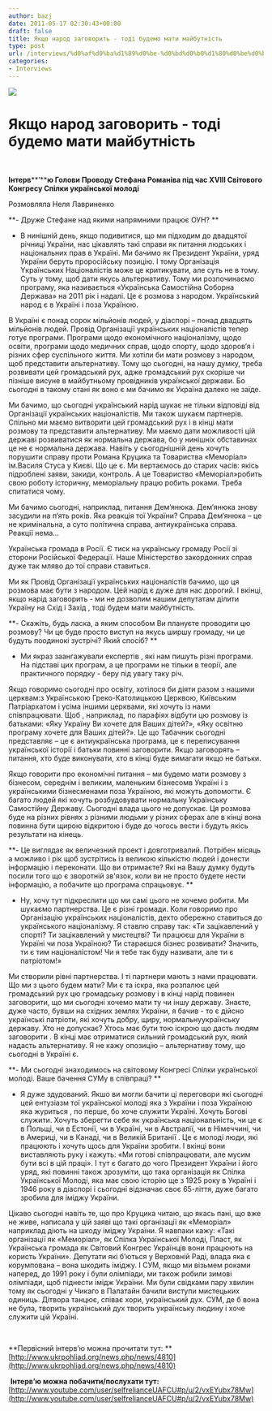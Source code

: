 ```yaml
---
author: bazj
date: 2011-05-17 02:30:43+00:00
draft: false
title: Якщо народ заговорить - тоді будемо мати майбутність
type: post
url: /interviews/%d0%af%d0%ba%d1%89%d0%be-%d0%bd%d0%b0%d1%80%d0%be%d0%b4-%d0%b7%d0%b0%d0%b3%d0%be%d0%b2%d0%be%d1%80%d0%b8%d1%82%d1%8c-%d1%82%d0%be%d0%b4%d1%96-%d0%b1%d1%83%d0%b4%d0%b5%d0%bc%d0%be-%d0%bc%d0%b0%d1%82/
categories:
- Interviews
---
```


[![](http://www.ozeukes.com/wp-content/uploads/2011/05/SRomaniv_Thumb.jpg)
](http://www.ozeukes.com/wp-content/uploads/2011/05/SRomaniv_Thumb.jpg)


# Якщо народ заговорить - тоді будемо мати майбутність


 

**Інтерв****’****ю Голови Проводу Стефана Романіва під час XVIII Світового Конгресу Спілки української молоді**

Розмовляла Неля Лавриненко 

**- Друже Стефане над якими напрямними працює ОУН? **

- В нинішній день, якщо подивитися, що ми підходим до двадцятої річниці України, нас цікавлять такі справи як питання людських і національних прав в Україні. Ми бачимо як Президент України, уряд України беруть проросійську позицію. І тому Організація Yкраїнських Націоналістів може це критикувати, але суть не в тому. Суть у тому, щоб дати якусь альтернативу. Тому ми розпочинаємо програму, яка називається «Українська Самостійна Соборна Держава» на 2011 рік і надалі. Це є розмова з народом. Український народ є в Україні і поза Україною.

В Україні є понад сорок мільйонів людей, у діаспорі – понад двадцять мільйонів людей. Провід Організації українських націоналістів тепер готує програми. Програми щодо економічного націоналізму, щодо освіти, програми щодо медичних справ, щодо спорту, щодо здоров‘я і різних сфер суспільного життя. Ми хотіли би мати розмову з народом, щоб представити альтернативу. Тому що сьогодні, на нашу думку, треба розвивати цей громадський рух, адже громадський рух скоріше чи пізніше висуне в майбутньому провідників української держави. Бо сьогодні в такому стані як воно є ми бачимо як Україна далеко не заїде.

Ми бачимо, що сьогодні український нарід шукає не тільки відповіді від Організації українських націоналістів. Ми також шукаєм партнерів. Спільно ми маємо витворити цей громадський рух і в кінці мати розмову та представити альтернативу. Ми маємо дати можливості цій державі розвиватися як нормальна держава, бо у нинішніх обставинах це не є нормальна держава. Навіть у сьогоднішній день хочуть порушити справу проти Романа Круцика та Товариства «Меморіал» ім.Василя Стуса у Києві. Що це є. Ми вертаємось до старих часів: якісь підроблені заяви, закиди, контроль. А це Товариство «Меморіал»робить свою роботу історичну, меморіальну працю робить роками. Треба спитатися чому.

Ми бачимо сьогодні, наприклад, питання Дем‘янюка. Дем‘янюка знову засудили на п‘ять років. Яка реакція тої України? Справа Дем‘янюка – це не кримінальна, а суто політична справа, антиукраїнська справа. Реакції нема…

Українська громада в Росії. Є тиск на українську громаду Росії зі сторони Російської Федерації. Наше Міністерство закордонних справ дуже так мляво до тої справи ставиться.

Ми як Провід Організації українських націоналістів бачимо, що ця розмова має бути з народом. Цей нарід є дуже для нас дорогий. І вкінці, якщо нарід заговорить - ми не дозволим нашим депутатам ділити Україну на Схід і Захід , тоді будем мати майбутність.

**- Скажіть, будь ласка, а яким способом Ви плануєте проводити цю розмову? Чи це буде просто виступ на якусь ширшу громаду, чи це будуть поодинокі зустрічі? Який спосіб? **

- Ми якраз заангажували експертів , які нам пишуть різні програми. На підставі цих програм, а це програми не тільки в теорії, але практичного порядку - беру під увагу таку річ.

Якщо говоримо сьогодні про освіту, хотілося би діяти разом з нашими церквам:з Українською Греко-Католицькою Церквою, Київським Патріархатом і усіма іншими церквами, які хочуть із нами співпрацювати. Щоб , наприклад, по парафіях відбути цю розмову із батьками: «Яку Україну Ви хочете для Ваших дітей?», «Яку освітню програму хочете для Ваших дітей?». Це що Табачник сьогодні представляє – це є антиукраїнська програма, це є переписування української історії і батьки повинні заговорити. Якщо заговорять – питання, хто буде виконувати, хто в кінці буде вимагати якщо не батьки.

Якщо говорити про економічні питання – ми будемо мати розмову з бізнесом, середнім і великим, маленьким бізнесомв Україні і з українськими бізнесменами поза Україною, які можуть допомогти. Є багато людей які хочуть розбудовувати нормальну Українську Самостійну Державу. Сьогодні влада цього не допускає. Ця розмова буде на різних рівнях з різними людьми у різних сферах але в кінці вона повинна бути щирою відкритою і буде до чогось вести і будуть якісь результати на кінець.

**- Це виглядає як величезний проект і довготривалий. Потрібен місяць а можливо і рік щоб зустрітись із великою кількістю людей і донести інформацію і переконати. Що ви отримаєте? Які на Вашу думку будуть посили того що є зворотній зв'язок, коли ви не просто будете нести інформацію, а побачите що програма спрацьовує. **

- Ну, хочу тут підкреслити що ми самі цього не хочемо робити. Ми шукаємо партнерства. Це є різні громади. Коли говоримо про Організацію українських націоналістів, дехто обережно ставиться до українського націоналізму. Я ставлю справу так: «Ти зацікавлений у спорті? Ти зацікавлений у мистецтві? Ти працюєш для України в Україні чи поза Україною? Ти стараєшся бізнес розвивати? Значить, ти є тим націоналістом! Чи я тебе так буду називати, але ти є патріотом!»

Ми створили рівні партнерства. І ті партнери мають з нами працювати. Що ми з цього будем мати? Ми є та іскра, яка розпалює цей громадський рух цю громадську розмову і в кінці нарід повинен заговорити, що ми сьогодні хочемо мати ту чи іншу державу. Знаєте, дуже часто, бувши на східних землях України, я бачив - то є дійсно українські патріоти, які хочуть добру, щиру, нормальнуукраїнську державу. Хто не допускає? Хтось має бути тою іскрою що дасть людям заговорити . В кінці має отриматися сильний громадський рух, який надасть альтернативу. Я не кажу опозицію – альтернативу тому, що сьогодні в Україні є.

**- Ми сьогодні знаходимось на світовому Конгресі Спілки української молоді. Ваше бачення СУМу в співпраці? **

- Я дуже здудований. Якшо ви могли бачити ці переговори які сьогодні цей ентузіазм тої української молоді яка з України і поза Україною яка журиться , по перше, бо хоче служити Україні. Хочуть Богові служити. Хочуть зберегти себе як українська національність, чи це є в Польщі, чи в Естонії, чи в Україні, чи в Австралії, чи в Німеччині, чи в Америці, чи в Канаді, чи в Великій Британії . Це є молоді люди, які працюють і хочуть щось для України зробити. І вкінці вони виставляють руку і кажуть: «Ми готові співпрацювати, але мусим бути всі в цій праці». І тут є багато до чого Президент України і його уряд, які повинні також зрозуміти, що така організація як Спілка Української Молоді, яка має свою історію ще з 1925 року в Україні і 1946 року в діаспорі і сьогодні відзначає своє 65-ліття, дуже багато зробила для іміджу України.

Цікаво сьогодні навіть те, що про Круцика читаю, що якась пані, що вже не живе, написала у цій заяві що такі організації як «Меморіал» наприклад діють на шкоду іміджу України. Я навпаки кажу: «Такі організації як «Меморіал», як Спілка Української Молоді, Пласт, як Українська громада як Cвітовий Конгрес Українців вони працюють на користь України». Депутати які б’ються у Верховній Раді, влада яка є корумпована – вона шкодить іміджу. І СУМ, якщо ми візьмем роками наперед, до 1991 року і були олімпіади, ми також робили зимові олімпіади, щоб піднести імідж України. Ми були свідками пару хвилин тому як сьогодні у Чикаго в Палатайн бачили виступи мистецьких одиниць. Дітвора танцює, співає хори, український дух. СУМ, де б вона не була, творить український дух творить українську людину і хоче служити цій Україні.

 

**Первісний інтерв’ю можна прочитати тут: **[http://www.ukrpohliad.org/news.php/news/4810](http://www.ukrpohliad.org/news.php/news/4810)

 **Інтерв’ю можна побачити/послухати тут:** [http://www.youtube.com/user/selfrelianceUAFCU#p/u/2/vxEYubx78Mw](http://www.youtube.com/user/selfrelianceUAFCU#p/u/2/vxEYubx78Mw)

[](http://www.ukrpohliad.org/news.php/news/4810)

 
